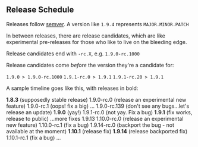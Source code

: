 
## Release Schedule

Releases follow [semver](http://semver.org). A version like `1.9.4` represents `MAJOR.MINOR.PATCH`

In between releases, there are release candidates, which are like experimental pre-releases for those who like to live on the bleeding edge.

Release candidates end with `-rc.X`, e.g. `1.9.0-rc.1000`

Release candidates come *before* the version they're a candidate for:

`1.9.0 > 1.9.0-rc.1000`
`1.9.1-rc.0 > 1.9.1`
`1.9.1-rc.20 > 1.9.1`

A sample timeline goes like this, with releases in bold:

**1.8.3** (supposedly stable release)
1.9.0-rc.0 (release an experimental new feature)
1.9.0-rc.1 (oops! fix a big)
...
1.9.0-rc.139 (don't see any bugs...let's release an update)
**1.9.0** (yay!)
1.9.1-rc.0 (not yay. Fix a bug)
**1.9.1** (fix works, release to public)
...more fixes
1.9.13
1.10.0-rc.0 (release an experimental new feature)
1.10.0-rc.1 (fix a bug)
1.9.14-rc.0 (backport the bug - not available at the moment)
**1.10.1** (release fix)
**1.9.14** (release backported fix)
1.10.1-rc.1 (fix a bug)
...
